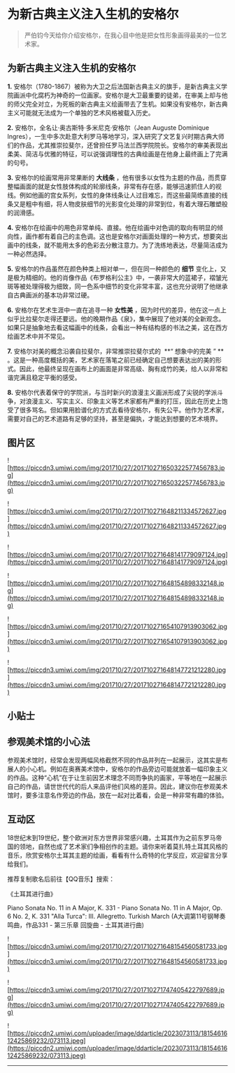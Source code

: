 # 为新古典主义注入生机的安格尔

> 严伯钧今天给你介绍安格尔，在我心目中他是把女性形象画得最美的一位艺术家。

## 为新古典主义注入生机的安格尔

 **1.** 安格尔（1780-1867）被称为大卫之后法国新古典主义的旗手，是新古典主义学院画派中化腐朽为神奇的一位画家。安格尔是大卫最重要的徒弟，在审美上却与他的师父完全对立，为死板的新古典主义绘画带去了生机。如果没有安格尔，新古典主义可能就无法成为一个单独的艺术风格被载入历史。

 **2.** 安格尔，全名让·奥古斯特·多米尼克·安格尔（Jean Auguste Dominique Ingres），一生中多次赴意大利罗马等地学习，深入研究了文艺复兴时期古典大师们的作品，尤其推崇拉斐尔，还曾担任罗马法兰西学院院长。安格尔的审美表现出柔美、简洁与优雅的特征，可以说强调理性的古典绘画是在他身上最终画上了完满的句号。

 **3.** 安格尔的绘画常用非常果断的 **大线条** ，他有很多以女性为主题的作品，而贯穿整幅画面的就是女性肢体构成的轮廓线条，非常有存在感，能够迅速抓住人的视线。例如他画的宫女系列，女性的身体线条让人过目难忘，而这些最简练直接的线条又是粗中有细，将人物皮肤细节的光影变化处理的非常到位，有着大理石雕塑般的润滑感。

 **4.** 安格尔在绘画中的用色非常单纯、直接。他在绘画中对色调的取向有明显的倾向性，画作都有着自己的主色调。这也是安格尔对画面处理的一种方式，想要突出画中的线条，就不能用太多的色彩去分散注意力。为了洗练地表达，尽量简洁成为一种必然选择。

 **5.** 安格尔的作品虽然在颜色种类上相对单一，但在同一种颜色的 **细节** 变化上，又是极为精细的。他的肖像作品《布罗格利公主》中，一袭非常大的蓝裙子，褶皱光斑等被处理得极为细致，同一色系中细节的变化非常丰富，这也充分说明了他继承自古典画派的基本功非常过硬。

 **6.** 安格尔在艺术生涯中一直在追寻一种 **女性美** ，因为时代的差异，他在这一点上似乎比拉斐尔走得还要远。他的晚期作品《泉》，集中展现了他对美的全新观念。如果只是抽象地去看这幅画中的线条，会看出一种有结构感的书法之美，这在西方绘画艺术中并不常见。

 **7.** 安格尔对美的概念沿袭自拉斐尔，非常推崇拉斐尔式的  **“ 想象中的完美 ” ** 。这是一种高度概括的美，艺术家在落笔之前已经确定自己想要表达出的美的形式。因此，他最终呈现在画布上的画面是非常高级、胸有成竹的美，给人以非常和谐完满且稳定平衡的感受。

 **8.** 安格尔代表着保守的学院派，与当时新兴的浪漫主义画派形成了尖锐的学派斗争，对浪漫主义、写实主义、印象主义等艺术家都有严重的打压，因此在历史上饱受了很多骂名。但如果用脸谱化的方式去看待安格尔，有失公平。他作为艺术家，需要对自己的艺术道路有足够的坚持，甚至是偏执，才能达到想要的艺术境界。

## 图片区

![https://piccdn3.umiwi.com/img/201710/27/201710271650322577456783.jpg](https://piccdn3.umiwi.com/img/201710/27/201710271650322577456783.jpg)

![https://piccdn3.umiwi.com/img/201710/27/201710271648211334572627.jpg](https://piccdn3.umiwi.com/img/201710/27/201710271648211334572627.jpg)

![https://piccdn3.umiwi.com/img/201710/27/201710271648141779097124.jpg](https://piccdn3.umiwi.com/img/201710/27/201710271648141779097124.jpg)

![https://piccdn3.umiwi.com/img/201710/27/201710271648154898332148.jpg](https://piccdn3.umiwi.com/img/201710/27/201710271648154898332148.jpg)

![https://piccdn3.umiwi.com/img/201710/27/201710271654107913903062.jpg](https://piccdn3.umiwi.com/img/201710/27/201710271654107913903062.jpg)

![https://piccdn3.umiwi.com/img/201710/27/201710271648147721212280.jpg](https://piccdn3.umiwi.com/img/201710/27/201710271648147721212280.jpg)

## 小贴士

## 参观美术馆的小心法

参观美术馆时，经常会发现两幅风格截然不同的作品并列在一起展示，这其实是布展人的小心机。例如在奥赛美术馆中，安格尔的作品旁边可能就放着一幅印象主义的作品。这种“心机”在于让生前因艺术理念不同而争执的画家，平等地在一起展示自己的作品，请世世代代的后人来品评他们风格的差异。因此，建议你在参观美术馆时，要多注意名作旁边的作品，放在一起对比着看，会是一种非常有趣的体验。

## 互动区

18世纪末到19世纪，整个欧洲对东方世界非常感兴趣，土耳其作为之前东罗马帝国的领地，自然也成了艺术家们争相创作的主题。请你来听着莫扎特土耳其风格的音乐，欣赏安格尔土耳其主题的绘画，看看有什么奇特的化学反应，欢迎留言分享给我们。

推荐复制歌名后前往【QQ音乐】搜索：

《土耳其进行曲》

Piano Sonata No. 11 in A Major, K. 331 - Piano Sonata No. 11 in A Major, Op. 6 No. 2, K. 331 "Alla Turca": III. Allegretto. Turkish March (A大调第11号钢琴奏鸣曲，作品331 - 第三乐章 回旋曲 - 土耳其进行曲)

![https://piccdn3.umiwi.com/img/201710/27/201710271648154560581733.jpg](https://piccdn3.umiwi.com/img/201710/27/201710271648154560581733.jpg)

![https://piccdn3.umiwi.com/img/201710/27/201710271747405422797689.jpg](https://piccdn3.umiwi.com/img/201710/27/201710271747405422797689.jpg)

![https://piccdn2.umiwi.com/uploader/image/ddarticle/2023073113/1815461612425869232/073113.jpeg](https://piccdn2.umiwi.com/uploader/image/ddarticle/2023073113/1815461612425869232/073113.jpeg)

---
